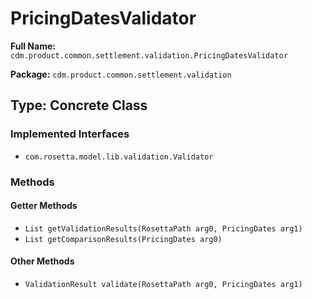 # PricingDatesValidator

**Full Name:** `cdm.product.common.settlement.validation.PricingDatesValidator`

**Package:** `cdm.product.common.settlement.validation`

## Type: Concrete Class

### Implemented Interfaces

- `com.rosetta.model.lib.validation.Validator`

### Methods

#### Getter Methods

- `List getValidationResults(RosettaPath arg0, PricingDates arg1)`
- `List getComparisonResults(PricingDates arg0)`

#### Other Methods

- `ValidationResult validate(RosettaPath arg0, PricingDates arg1)`

